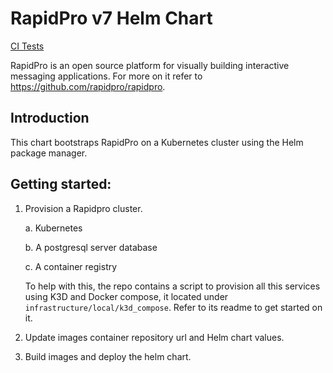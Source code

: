RapidPro v7 Helm Chart
==================================

[CI Tests](https://github.com/ngendah/rapidpro-k8s/actions/workflows/linux.yaml/badge.svg)

RapidPro is an open source platform for visually building interactive messaging applications. For more on it refer to https://github.com/rapidpro/rapidpro.

## Introduction

This chart bootstraps RapidPro on a Kubernetes cluster using the Helm package manager.

## Getting started:

1. Provision a Rapidpro cluster.

    a. Kubernetes

    b. A postgresql server database

    c. A container registry

    To help with this, the repo contains a script to provision all this services using K3D and Docker compose, it located under `infrastructure/local/k3d_compose`.
    Refer to its readme to get started on it.

2. Update images container repository url and Helm chart values.

3. Build images and deploy the helm chart.

